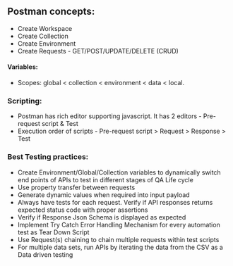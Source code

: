 ## Postman concepts:

- Create Workspace
- Create Collection
- Create Environment
- Create Requests - GET/POST/UPDATE/DELETE (CRUD)

#### Variables:
- Scopes: global < collection < environment < data < local.

### Scripting:
- Postman has rich editor supporting javascript. It has 2 editors - Pre-request script & Test
- Execution order of scripts -  Pre-request script > Request > Response > Test

### Best Testing practices:
- Create Environment/Global/Collection variables to dynamically switch end points of APIs to test in different stages of QA Life cycle
- Use property transfer between requests
- Generate dynamic values when required into input payload
- Always have tests for each request. Verify if API responses returns expected status code with proper assertions
- Verify if Response Json Schema is displayed as expected
- Implement Try Catch Error Handling Mechanism for every automation test as Tear Down Script
- Use Request(s) chaining to chain multiple requests within test scripts
- For multiple data sets, run APIs by iterating the data from the CSV as a Data driven testing




